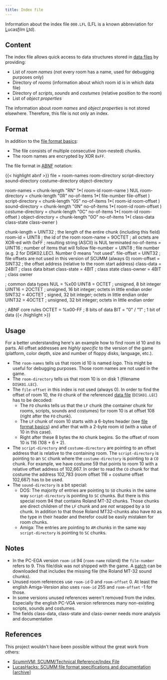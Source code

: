```yaml
---
title: Index file
---
```

Information about the index file `000.LFL` (LFL is a known abbreviation for <u>L</u>ucas<u>f</u>ilm <u>L</u>td).

## Content

The index file allows quick access to data structures stored in [data files](data-files.md) by providing:

* List of *room names* (not every room has a name, used for debugging purposes only)
* Directory of *rooms* (information about which room id is in which data file)
* Directory of *scripts*, *sounds* and *costumes* (relative position to the room)
* List of *object properties*

The information about *room names* and *object properties* is not stored elsewhere.
Therefore, this file is not only an index.

## Format

In addition to the [file format basics](file-format-basics.md):

* The file consists of multiple consecutive (non-nested) chunks.
* The room names are encrypted by XOR `0xFF`.

The file format in [ABNF](https://datatracker.ietf.org/doc/html/rfc5234) notation:

{{< highlight abnf >}}
file                = room-names
                      room-directory script-directory sound-directory costume-directory object-directory

room-names          = chunk-length "RN" 1*( room-id room-name ) NUL
room-directory      = chunk-length "0R" no-of-items 1*( file-number file-offset )
script-directory    = chunk-length "0S" no-of-items 1*( room-id room-offset )
sound-directory     = chunk-length "0N" no-of-items 1*( room-id room-offset )
costume-directory   = chunk-length "0C" no-of-items 1*( room-id room-offset )
object-directory    = chunk-length "0O" no-of-items 1*( class-data class-state class-owner )

chunk-length        = UINT32        ; the length of the entire chunk (including this field)
room-id             = UINT8         ; the id of the room
room-name           = 9OCTET        ; all octets are XOR-ed with 0xFF
                                    ; resulting string (ASCII) is NUL terminated
no-of-items         = UINT16        ; number of items that will follow
file-number         = UINT8         ; file number (e.g. 2 for DISK02.LEC). Number 0 means "not used".
file-offset         = UINT32        ; file offsets are not used in this version of SCUMM (always 0)
room-offset         = SINT32        ; the offset address (relative to the room start address)
class-data          = 24BIT         ; class data bitset
class-state         = 4BIT          ; class state
class-owner         = 4BIT          ; class owner

; common data types
NUL                 = %x00
UINT8               = OCTET         ; unsigned, 8 bit integer
UINT16              = 2OCTET        ; unsigned, 16 bit integer; octets in little endian order
SINT32              = 4OCTET        ; signed, 32 bit integer; octets in little endian order
UINT32              = 4OCTET        ; unsigned, 32 bit integer; octets in little endian order

; ABNF core rules
OCTET               = %x00-FF       ; 8 bits of data
BIT                 = "0" / "1"     ; 1 bit of data
{{< /highlight >}}

## Usage

For a better understanding here's an example how to find room id 10 and its parts. All offset addresses are *highly specific* to the version of the game (platform, color depth, size and number of floppy disks, language, etc.).

* The `room-names` tells us that room id 10 is named *logo*. This might be useful for debugging purposes. Those room names are not used in the game.
* The `room-directory` tells us that room 10 is on disk 1 (filename `DISK01.LEC`).
* The `file-offset` in this index is not used (always 0). In order to find the offset of room 10, the `FO` chunk of the referenced [data file](data-files.md) (`DISK01.LEC`) has to be decoded:
    * The `FO` chunks tells us that the `LF` chunk (the container chunk for rooms, scripts, sounds and costumes) for room 10 is at offset 108 (right after the `FO` chunk).
    * The `LF` chunk of room 10 starts with a 6-bytes header (see [file format basics](file-format-basics.md)) and after that with a 2-byte room id (with a value of 10 in this case).
    * Right after these 8 bytes the `RO` chunk begins. So the offset of room 10 is 116 (108 + 6 + 2).
* The `script-directory` and `costume-directory` are pointing to an offset address that is relative to the containing room. The `script-directory` is pointing to an `SC` chunk where the `costume-directory` is pointing to a `CO` chunk. For example, we have costume 59 that points to room 10 with a relative offset address of 102,667. In order to read the `CO` chunk for that costume the address 102,783 (room offset 116 + costume offset 102,667) has to be used.
* The `sound-directory` is a bit special:
  * DOS: The majority of entries are pointing to `SO` chunks in the same way `script-directory` is pointing to `SC` chunks. But there is this special room 94 that contains Roland MT-32 chunks. Those chunks are direct children of the `LF` chunk and are *not* wrapped by a `SO` chunk. In addition to that those Roland MT32-chunks also have `RO` as the type in their header and therefor could be easily mistaken for room chunks.
  * Amiga: The entries are pointing to `AM` chunks in the same way `script-directory` is pointing to `SC` chunks.

## Notes

* In the PC-EGA version `room-id` 94 (`room-name` roland) the `file-number` refers to 9. This file/disk was not shipped with the game. A [patch](https://appsupport.disney.com/hc/en-us/articles/360000760746-Where-can-I-find-updates-and-patches-for-Lucasfilm-games-) can be downloaded that includes the missing file (the Roland MT-32 sound chunks).
* Unused room references use `room-id` 0 and `room-offset` 0. At least the english Amiga-Version also uses `room-id` 255 and `room-offset` -1 for those.
* In some versions unused references weren't removed from the index. Especially the english PC-VGA version references many non-existing scripts, sounds and costumes.
* The fields class-data, class-state and class-owner needs more analysis and documentation

## References

This project wouldn't have been possible without the great work from others:

* [ScummVM: SCUMM/Technical Reference/Index File](https://wiki.scummvm.org/index.php?title=SCUMM/Technical_Reference/Index_File#Scumm_3.2F4)
* [LucasHacks: SCUMM file format specifications and documentation](http://scumm.mixnmojo.com/?page=specs&file=indexfiles.txt) [[archive](https://web.archive.org/web/20070301022307/http://scumm.mixnmojo.com/?page=specs&file=indexfiles.txt)]
